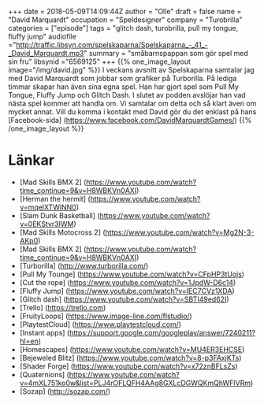 +++
date = 2018-05-09T14:09:44Z
author = "Olle"
draft = false
name = "David Marquardt"
occupation = "Speldesigner"
company = "Turobrilla"
categories = ["episode"]
tags = "glitch dash, turobrilla, pull my tongue, fluffy jump"
audiofile ="http://traffic.libsyn.com/spelskaparna/Spelskaparna_-_41_-_David_Marquardt.mp3"
summary = "småbarnspappan som gör spel med sin fru"
libsynid ="6569125"
+++
{{% one_image_layout image="/img/david.jpg" %}}
I veckans avsnitt av Spelskaparna samtalar jag med David Marquardt som jobbar som grafiker på Turborilla. På lediga timmar skapar han även sina egna spel. Han har gjort spel som Pull My Tongue, Fluffy Jump och Glitch Dash. I slutet av podden avslöjar han vad nästa spel kommer att handla om. Vi samtalar om detta och så klart även om mycket annat.
Vill du komma i kontakt med David gör du det enklast på hans [Facebook-sida] (https://www.facebook.com/DavidMarquardtGames/)
{{% /one_image_layout %}}

# Länkar
* [Mad Skills BMX 2] (https://www.youtube.com/watch?time_continue=9&v=H8WBKVn0AXI)
* [Herman the hermit] (https://www.youtube.com/watch?v=mqelXTWlNN0)
* [Slam Dunk Basketball] (https://www.youtube.com/watch?v=0EKStvr3IWM) 
* [Mad Skills Motocross 2] (https://www.youtube.com/watch?v=Mg2N-3-AKp0)
* [Mad Skills BMX 2] (https://www.youtube.com/watch?time_continue=9&v=H8WBKVn0AXI)
* [Turborilla] (http://www.turborilla.com/)
* [Pull My Tounge] (https://www.youtube.com/watch?v=CFpHP3tUojs)
* [Cut the rope] (https://www.youtube.com/watch?v=1JpdW-D6c14) 
* [Fluffy Jump] (https://www.youtube.com/watch?v=IEC7CVz1XDA)
* [Glitch dash] (https://www.youtube.com/watch?v=SBTI49ed62I)
* [Trello] (https://trello.com)
* [FruityLoops] (https://www.image-line.com/flstudio/)
* [PlaytestCloud] (https://www.playtestcloud.com/)
* [Instant apps] (https://support.google.com/googleplay/answer/7240211?hl=en)
* [Homescapes] (https://www.youtube.com/watch?v=MU4ER3EHCSE)
* [Bejeweled Blitz] (https://www.youtube.com/watch?v=8-p3FAxjKTs)
* [Shader Forge] (https://www.youtube.com/watch?v=x72znBFLsZs)
* [Quaternions] (https://www.youtube.com/watch?v=4mXL751ko0w&list=PLJ4rOFLQFH4AAg8GXLcDGWQKmQhWFIVRm)
* [Sozap] (http://sozap.com/)

